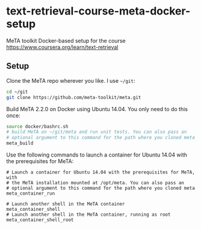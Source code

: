 # text-retrieval-course-meta-docker-setup

MeTA toolkit Docker-based setup for the course https://www.coursera.org/learn/text-retrieval

## Setup

Clone the MeTA repo wherever you like. I use `~/git`:

```bash
cd ~/git
git clone https://github.com/meta-toolkit/meta.git
```

Build MeTA 2.2.0 on Docker using Ubuntu 14.04. You only need to do this once:

```bash
source docker/bashrc.sh
# build MeTA on ~/git/meta and run unit tests. You can also pass an
# optional argument to this command for the path where you cloned meta
meta_build
```

Use the following commands to launch a container for Ubuntu 14.04 with the prerequisites for MeTA:

```
# Launch a container for Ubuntu 14.04 with the prerequisites for MeTA, with
# the MeTA installation mounted at /opt/meta. You can also pass an
# optional argument to this command for the path where you cloned meta
meta_container_run

# Launch another shell in the MeTA container
meta_container_shell
# Launch another shell in the MeTA container, running as root
meta_container_shell_root
```